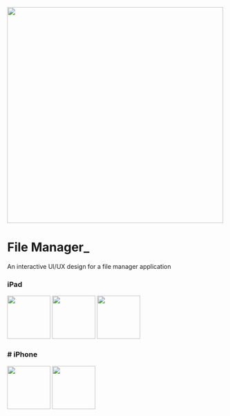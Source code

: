 <img src="https://user-images.githubusercontent.com/3058101/129284574-d7ba3abe-91e8-4adf-a488-6603cea94952.png" width="500">

# File Manager_
An interactive UI/UX design for a file manager application

<div width="50">
  <div>
    <H3>iPad</H3>
      <img src="https://user-images.githubusercontent.com/3058101/129283285-a39fc968-6919-46fa-93d3-d3e804ac549a.png" width="100">
      <img src="https://user-images.githubusercontent.com/3058101/129283305-96bfae3b-778a-4b05-a65b-d08fa596db6c.png" width="100">
      <img src="https://user-images.githubusercontent.com/3058101/129283326-2dccfc87-7a93-4cb1-bfb7-8d8202f77239.png" width="100">
  </div>
  <div>
    <H3># iPhone</H3>
      <img src="https://user-images.githubusercontent.com/3058101/129283330-0f5ab639-8090-4f08-9a46-a069c3a5eb03.png" width="100">
      <img src="https://user-images.githubusercontent.com/3058101/129283335-3bdbab95-c2f9-417b-88e3-7ea1657cb89d.png" width="100">

  </div>
</div>
